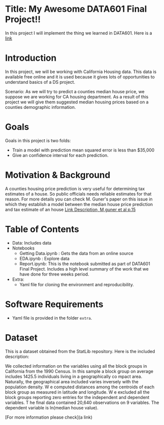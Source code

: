 # Title: My Awesome DATA601 Final Project!!

In this project I will implement the thing we learned in DATA601. Here is a [link](https://docs.python.org/3/using/windows.html)

# Introduction

In this project, we will be working with California Housing data. This data is available free online and it is used because it gives lots of opportunities to understand basics of a DS project. 

Scenario: As we will try to predict a counties median house price, we suppose we are working for CA housing department. As a result of this project we will give them suggested median housing prices based on a counties demographic information.

# Goals

Goals in this project is two folds:

- Train a model with prediction mean squared error is less than $35,000
- Give an confidence interval for each prediction. 

# Motivation & Background

A counties housing price prediction is very useful for determining tax estimates of a house. So public officials needs reliable estimates for that reason. For more details you can check M. Guner's paper on this issue in which they establish a model between the median house price prediction and tax estimate of an house  [Link Description, M,guner et al p.15](link)

# Table of Contents

- Data: Includes data
- Notebooks
    + Getting Data.ipynb : Gets the data from an online source
    + EDA.ipynb : Explore data
    + Report.ipynb: This is the notebook submitted as part of DATA601 Final Project. Includes a high level summary of the work that we have done for three weeks period.
- Extra:
    + Yaml file for cloning the environment and reproducibility.

# Software Requirements

- Yaml file is provided in the folder `extra`.

# Dataset

This is a dataset obtained from the StatLib repository. Here is the included description:

We collected information on the variables using all the block groups in California from the 1990 Census. In this sample a block group on average includes 1425.5 individuals living in a geographically co mpact area. Naturally, the geographical area included varies inversely with the population density. W e computed distances among the centroids of each block group as measured in latitude and longitude. W e excluded all the block groups reporting zero entries for the independent and dependent variables. T he final data contained 20,640 observations on 9 variables. The dependent variable is ln(median house value).

[For more information please check](a link)




